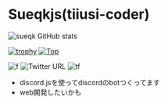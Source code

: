 # Sueqkjs(tiiusi-coder)
![sueqk GitHub stats](https://github-readme-stats.vercel.app/api?username=Sueqkjs&count_private=true&show_icons=true&theme=dracula)

[![trophy](https://github-profile-trophy.vercel.app/?username=Sueqkjs&theme=onedark)](https://github.com/ryo-ma/github-profile-trophy)
[![Top](https://github-readme-stats.vercel.app/api/top-langs/?username=Sueqkjs&layout=compact&theme=dracula)](https://github.com/anuraghazra/github-readme-stats)

![f](https://img.shields.io/github/followers/Sueqkjs?label=Followers&style=social)
![Twitter URL](https://img.shields.io/twitter/url?style=social&url=https%3A%2F%2Ftwitter.com%2Ftiiusi)
![tf](https://img.shields.io/twitter/follow/tiiusi?style=social)

- discord.jsを使ってdiscordのbotつくってます
- web開発したいかも
